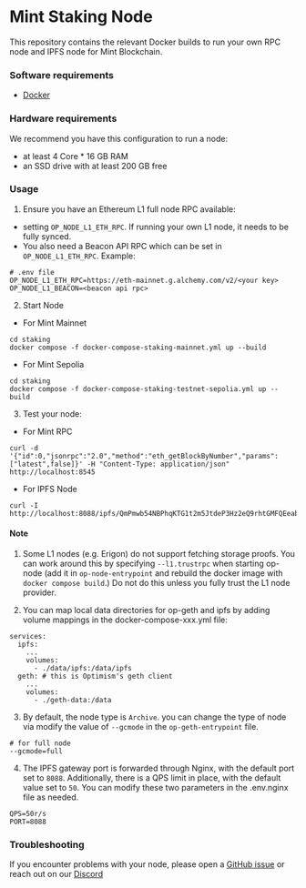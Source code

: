 # Mint Staking Node

This repository contains the relevant Docker builds to run your own RPC node and IPFS node for Mint Blockchain.

### Software requirements

- [Docker](https://docs.docker.com/desktop/)

### Hardware requirements

We recommend you have this configuration to run a node:

- at least 4 Core * 16 GB RAM
- an SSD drive with at least 200 GB free

### Usage

1. Ensure you have an Ethereum L1 full node RPC available:

* setting `OP_NODE_L1_ETH_RPC`. If running your own L1 node, it needs to be fully synced.
* You also need a Beacon API RPC which can be set in `OP_NODE_L1_ETH_RPC`.
Example:
```
# .env file
OP_NODE_L1_ETH_RPC=https://eth-mainnet.g.alchemy.com/v2/<your key>
OP_NODE_L1_BEACON=<beacon api rpc>
```

2. Start Node

* For Mint Mainnet
```
cd staking
docker compose -f docker-compose-staking-mainnet.yml up --build
```
* For Mint Sepolia
```
cd staking
docker compose -f docker-compose-staking-testnet-sepolia.yml up --build
```

3. Test your node:

* For Mint RPC
```
curl -d '{"id":0,"jsonrpc":"2.0","method":"eth_getBlockByNumber","params":["latest",false]}' -H "Content-Type: application/json" http://localhost:8545
```
* For IPFS Node
```
curl -I http://localhost:8088/ipfs/QmPmwb54NBPhqKTG1t2m5JtdeP3Hz2eQ9rhtGMFQEeabKm
```
#### Note
1. Some L1 nodes (e.g. Erigon) do not support fetching storage proofs. You can work around this by specifying `--l1.trustrpc` when starting op-node (add it in `op-node-entrypoint` and rebuild the docker image with `docker compose build`.) Do not do this unless you fully trust the L1 node provider.

2. You can map local data directories for op-geth and ipfs by adding volume mappings in the docker-compose-xxx.yml file:
```
services:
  ipfs:
    ...
    volumes:
      - ./data/ipfs:/data/ipfs
  geth: # this is Optimism's geth client
    ...
    volumes:
      - ./geth-data:/data
```

3. By default, the node type is `Archive`. you can change the type of node via modify the value of `--gcmode` in the `op-geth-entrypoint` file. 

```
# for full node
--gcmode=full
```

4. The IPFS gateway port is forwarded through Nginx, with the default port set to `8088`. Additionally, there is a QPS limit in place, with the default value set to `50`. You can modify these two parameters in the .env.nginx file as needed.
```
QPS=50r/s
PORT=8088
```

### Troubleshooting

If you encounter problems with your node, please open a [GitHub issue](https://github.com/Mint-Blockchain/mint-node/issues) or reach out on our [Discord](https://discord.com/invite/mint-blockchain)
